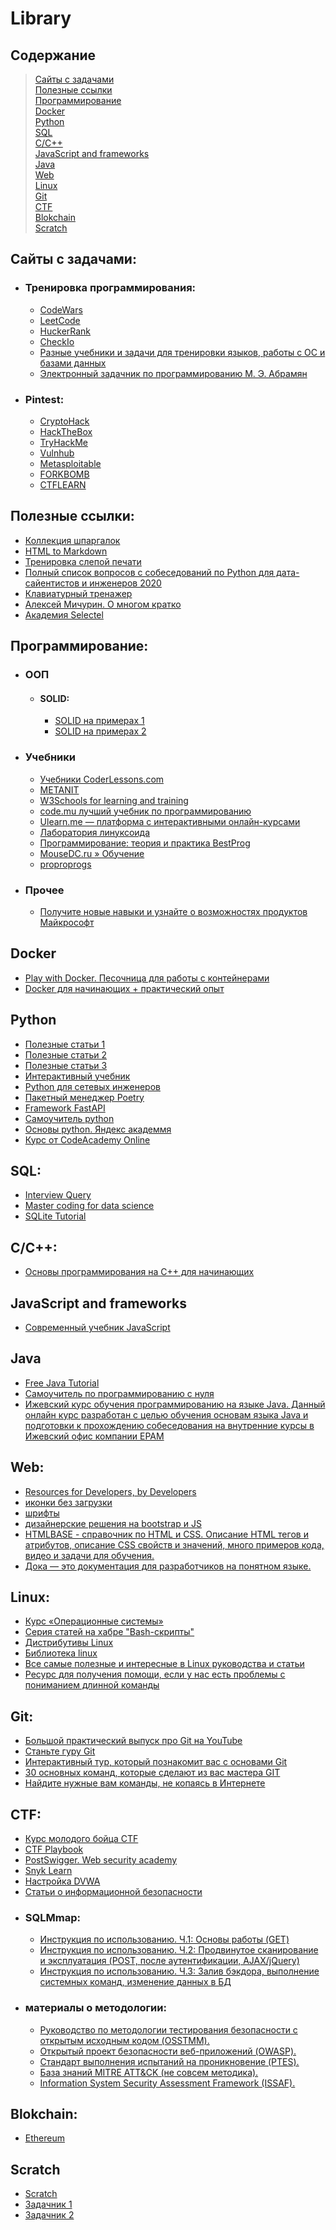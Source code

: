 # Library

## Содержание
> [Сайты с задачами](#сайты-с-задачами)  
> [Полезные ссылки](#полезные-ссылки)  
> [Программирование](#программирование)  
> [Docker](#docker)  
> [Python](#python)  
> [SQL](#sql)  
> [C/C++](#cc)  
> [JavaScript and frameworks](#javascript-and-frameworks)  
> [Java](#java)  
> [Web](#web)  
> [Linux](#linux)  
> [Git](#git)  
> [CTF](#ctf)  
> [Blokchain](#blokchain)  
> [Scratch](#scratch)


## Сайты с задачами:
- ### Тренировка программирования:
  - [CodeWars](https://www.codewars.com/)
  - [LeetCode](https://leetcode.com/)
  - [HuckerRank](https://www.hackerrank.com/)
  - [CheckIo](https://checkio.org/)
  - [Разные учебники и задачи для тренировки языков, работы с ОС и базами данных](http://www.kodesource.top)
  - [Электронный задачник по программированию М. Э. Абрамян](https://www.kaznu.kz/content/files/news/folder23098/%D0%97%D0%B0%D0%B4%D0%B0%D1%87%D0%BD%D0%B8%D0%BA%20%D0%90%D0%B1%D1%80%D0%B0%D0%BC%D1%8F%D0%BD%D0%B0.pdf)
- ### Pintest:
  - [CryptoHack](https://cryptohack.org/)
  - [HackTheBox](https://app.hackthebox.com/home)
  - [TryHackMe](https://tryhackme.com/)
  - [Vulnhub](https://www.vulnhub.com/)
  - [Metasploitable](https://information.rapid7.com/download-metasploitable-thank-you.html)
  - [FORKBOMB](https://forkbomb.ru)
  - [CTFLEARN](https://ctflearn.com)

## Полезные ссылки:
- [Коллекция шпаргалок](https://devhints.io)
- [HTML to Markdown](https://codebeautify.org/html-to-markdown)
- [Тренировка слепой печати](https://www.typingclub.com/sportal/program-68.game)
- [Полный список вопросов с собеседований по Python для дата-сайентистов и инженеров 2020](https://habr.com/ru/companies/vk/articles/506824/)
- [Клавиатурный тренажер](https://stamina-online.com/ru/workout/programming/15)
- [Алексей Мичурин. О многом кратко](http://www.michurin.net/)
- [Академия Selectel](https://selectel.ru/blog/courses/)

## Программирование:
- ### ООП 
  - #### SOLID:
    - [SOLID на примерах 1](https://habr.com/ru/articles/688530/)
    - [SOLID на примерах 2](https://medium.com/webbdev/solid-4ffc018077da)
- ### Учебники
  - [Учебники CoderLessons.com](https://coderlessons.com/tutorials)
  - [METANIT](https://metanit.com/)
  - [W3Schools for learning and training](https://www.w3schools.com/)
  - [code.mu лучший учебник по программированию](https://code.mu/ru/markup/book/prime/)
  - [Ulearn.me — платформа с интерактивными онлайн-курсами](https://ulearn.me/)
  - [Лаборатория линуксоида](https://younglinux.info/)
  - [Программирование: теория и практика BestProg](https://www.bestprog.net/ru/sitemap_ru/)
  - [MouseDC.ru » Обучение](https://www.mousedc.ru/learning/)
  - [proproprogs](https://proproprogs.ru/index.php)
- ### Прочее
  - [Получите новые навыки и узнайте о возможностях продуктов Майкрософт](https://learn.microsoft.com/ru-ru/training/browse/)

## Docker
- [Play with Docker. Песочница для работы с контейнерами](https://labs.play-with-docker.com/)
- [Docker для начинающих + практический опыт](https://stepik.org/course/123300/syllabus)

## Python
- [Полезные статьи 1](https://python-scripts.com/)
- [Полезные статьи 2](https://digitology.tech/)
- [Полезные статьи 3](https://pythonru.com/)
- [Интерактивный учебник](https://pythontutor.ru/)
- [Python для сетевых инженеров](https://pyneng.readthedocs.io/ru/latest/index.html)
- [Пакетный менеджер Poetry](https://python-poetry.org/)
- [Framework FastAPI](https://fastapi.tiangolo.com/ru/tutorial/)
- [Самоучитель python](https://pythonworld.ru/samouchitel-python)
- [Основы python. Яндекс академмя](https://academy.yandex.ru/handbook/python)
- [Курс от CodeAcademy Online](https://github.com/CodeAcademy-Online/python-new-material/wiki)

## SQL:
- [Interview Query](https://www.interviewquery.com/)
- [Master coding for data science](https://www.stratascratch.com/)
- [SQLite Tutorial](https://www.sqlitetutorial.net/)

## C/C++:
- [Основы программирования на С++ для начинающих](https://purecodecpp.com/)

## JavaScript and frameworks
- [Современный учебник JavaScript](https://learn.javascript.ru/)

## Java
- [Free Java Tutorial](https://www.examclouds.com/)
- [Самоучитель по программированию с нуля](https://proglang.su/java)
- [Ижевский курс обучения программированию на языке Java. Данный онлайн курс разработан с целью обучения основам языка Java и подготовки к прохождению собеседования на внутренние курсы в Ижевский офис компании EPAM](https://java-online-course.github.io/course/about)

## Web:
- [Resources for Developers, by Developers](https://developer.mozilla.org/ru/docs/Learn/Getting_started_with_the_web)
- [иконки без загрузки](https://fontawesome.com/search)
- [шрифты](https://fonts.google.com/)
- [дизайнерские решения на bootstrap и JS](https://mdbootstrap.com/docs/standard/)
- [HTMLBASE - справочник по HTML и CSS. Описание HTML тегов и атрибутов, описание CSS свойств и значений, много примеров кода, видео и задачи для обучения.](https://htmlbase.ru/)
- [Дока — это документация для разработчиков на понятном языке.](https://doka.guide/)

## Linux:
- [Курс «Операционные системы»](https://lms.crafted.su/unix-course/2022-fast-autumn/)
- [Серия статей на хабре "Bash-скрипты"](https://habr.com/ru/companies/ruvds/articles/325522/)
- [Дистрибутивы Linux](https://distrowatch.com/table.php?distribution=mx)
- [Библиотека linux](https://linuxshef.code.blog/%D0%B1%D0%B8%D0%B1%D0%BB%D0%B8%D0%BE%D1%82%D0%B5%D0%BA%D0%B0-linux/)
- [Все самые полезные и интересные в Linux руководства и статьи](https://losst.ru/nachnite-izuchat-linux-pryamo-sejchas)
- [Ресурс для получения помощи, если у нас есть проблемы с пониманием длинной команды](https://explainshell.com/)

## Git:
- [Большой практический выпуск про Git на YouTube](https://youtu.be/SEvR78OhGtw)
- [Станьте гуру Git](https://www.atlassian.com/ru/git/tutorials)
- [Интерактивный тур, который познакомит вас с основами Git](https://githowto.com/ru)
- [30 основных команд, которые сделают из вас мастера GIT](https://habr.com/ru/companies/ruvds/articles/599929/#1)
- [Найдите нужные вам команды, не копаясь в Интернете](https://gitexplorer.com/)

## CTF:
- [Курс молодого бойца CTF](https://kmb.cybber.ru/about.html)
- [CTF Playbook](https://fareedfauzi.gitbook.io/ctf-playbook/)
- [PostSwigger. Web security academy](https://portswigger.net/web-security/getting-started)
- [Snyk Learn](https://learn.snyk.io/catalog/)
- [Настройка DVWA](https://spy-soft.net/dvwa-kali-linux/)
- [Статьи о информационной безопасности](https://spy-soft.net)
- ### SQLMmap:
  - [Инструкция по использованию. Ч.1: Основы работы (GET)](https://hackware.ru/?p=1928)
  - [Инструкция по использованию. Ч.2: Продвинутое сканирование и эксплуатация (POST, после аутентификации, AJAX/jQuery)](https://hackware.ru/?p=1956)
  - [Инструкция по использованию. Ч.3: Залив бэкдора, выполнение системных команд, изменение данных в БД](https://hackware.ru/?p=2069)
- ### материалы о методологии:
  - [Руководство по методологии тестирования безопасности с открытым исходным кодом (OSSTMM).](https://www.isecom.org/research.html#content5-9d)
  - [Открытый проект безопасности веб-приложений (OWASP).](https://owasp.org/www-project-top-ten/)
  - [Стандарт выполнения испытаний на проникновение (PTES).](http://www.pentest-standard.org/index.php/Main_Page)
  - [База знаний MITRE ATT&CK (не совсем методика).](https://attack.mitre.org/)
  - [Information System Security Assessment Framework (ISSAF).](http://cuchillac.net/archivos/pre_seguridad_pymes/2_hakeo_etico/lects/metodologia_oissg.pdf)

## Blokchain:
- [Ethereum](https://ethereum.org/ru/developers/docs/intro-to-ethereum/)

## Scratch
- [Scratch](https://scratch.mit.edu)
- [Задачник 1](http://cir.tgl.ru/sp/pic/upload/700700022/05da54cb-e731-4669-8262-ad444896be78/R_R_R_S_R_ReR_R_S_R_R_S_ReS_R_S_R_ReS_S_R_R_R_S_R_R_SCRATCH_R_R_S_R_S_R_S_R_S_S_R_R_R_R_R_R_.pdf)
- [Задачник 2](https://rep.vsu.by/bitstream/123456789/16874/1/Алейникова%20Т.Г.%2C%20Оганджанян%20О.П..pdf)
